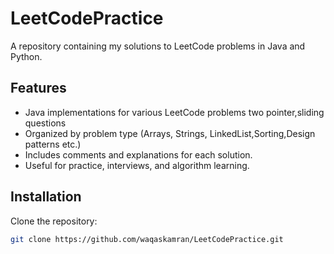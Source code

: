 # LeetCodePractice

A repository containing my solutions to LeetCode problems in Java and Python.

## Features

- Java implementations for various LeetCode problems two pointer,sliding questions
- Organized by problem type (Arrays, Strings, LinkedList,Sorting,Design patterns etc.)
- Includes comments and explanations for each solution.
- Useful for practice, interviews, and algorithm learning.

## Installation

Clone the repository:

```bash
git clone https://github.com/waqaskamran/LeetCodePractice.git
